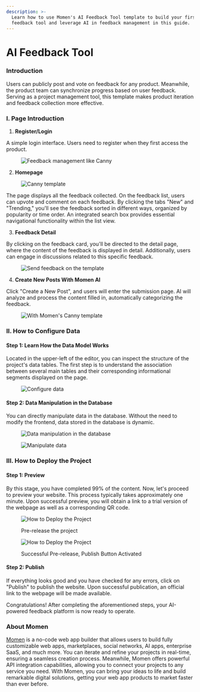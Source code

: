 ```yaml
---
description: >-
  Learn how to use Momen's AI Feedback Tool template to build your first
  feedback tool and leverage AI in feedback management in this guide.
---
```


# AI Feedback Tool

### **Introduction**

Users can publicly post and vote on feedback for any product. Meanwhile, the product team can synchronize progress based on user feedback. Serving as a project management tool, this template makes product iteration and feedback collection more effective.

### **I. Page Introduction**

1. **Register/Login**

A simple login interface. Users need to register when they first access the product.

<figure><img src="../.gitbook/assets/0 (20).png" alt="Feedback management like Canny"><figcaption></figcaption></figure>

2. **Homepage**

<figure><img src="../.gitbook/assets/1 (20).png" alt="Canny template"><figcaption></figcaption></figure>

The page displays all the feedback collected. On the feedback list, users can upvote and comment on each feedback. By clicking the tabs "New" and "Trending," you'll see the feedback sorted in different ways, organized by popularity or time order. An integrated search box provides essential navigational functionality within the list view.

3. **Feedback Detail**

By clicking on the feedback card, you'll be directed to the detail page, where the content of the feedback is displayed in detail. Additionally, users can engage in discussions related to this specific feedback.

<figure><img src="../.gitbook/assets/2 (17).png" alt="Send feedback on the template"><figcaption></figcaption></figure>

4. **Create New Posts With Momen AI**

Click "Create a New Post", and users will enter the submission page. AI will analyze and process the content filled in, automatically categorizing the feedback.

<figure><img src="../.gitbook/assets/4 (12).png" alt="With Momen's Canny template"><figcaption></figcaption></figure>

### **II. How to Configure Data**

#### **Step 1: Learn How the Data Model Works**

Located in the upper-left of the editor, you can inspect the structure of the project's data tables. The first step is to understand the association between several main tables and their corresponding informational segments displayed on the page.

<figure><img src="../.gitbook/assets/5 (7).png" alt="Configure data"><figcaption></figcaption></figure>

#### **Step 2: Data Manipulation in the Database**

You can directly manipulate data in the database. Without the need to modify the frontend, data stored in the database is dynamic.

<figure><img src="../.gitbook/assets/6 (7).png" alt="Data manipulation in the database"><figcaption></figcaption></figure>

<figure><img src="../.gitbook/assets/7 (5).png" alt="Manipulate data"><figcaption></figcaption></figure>

### **III. How to Deploy the Project**

#### **Step 1: Preview**

By this stage, you have completed 99% of the content. Now, let's proceed to preview your website. This process typically takes approximately one minute. Upon successful preview, you will obtain a link to a trial version of the webpage as well as a corresponding QR code.

<figure><img src="../.gitbook/assets/8 (3).png" alt="How to Deploy the Project"><figcaption><p>Pre-release the project</p></figcaption></figure>

<figure><img src="../.gitbook/assets/9 (2).png" alt="How to Deploy the Project"><figcaption><p>Successful Pre-release, Publish Button Activated</p></figcaption></figure>

#### **Step 2: Publish**

If everything looks good and you have checked for any errors, click on "Publish" to publish the website. Upon successful publication, an official link to the webpage will be made available.

Congratulations! After completing the aforementioned steps, your AI-powered feedback platform is now ready to operate.

### **About Momen**

[Momen](https://momen.app/?channel=blog-about) is a no-code web app builder that allows users to build fully customizable web apps, marketplaces, social networks, AI apps, enterprise SaaS, and much more. You can iterate and refine your projects in real-time, ensuring a seamless creation process. Meanwhile, Momen offers powerful API integration capabilities, allowing you to connect your projects to any service you need. With Momen, you can bring your ideas to life and build remarkable digital solutions, getting your web app products to market faster than ever before.
